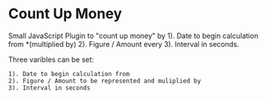 # Count Up Money

Small JavaScript Plugin to "count up money" by 1). Date to begin calculation from *(multiplied by) 2). Figure / Amount every 3). Interval in seconds.

Three varibles can be set:

    1). Date to begin calculation from
    2). Figure / Amount to be represented and muliplied by
    3). Interval in seconds
